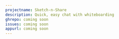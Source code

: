 ```yaml
---
projectname: Sketch-n-Share
description: Quick, easy chat with whiteboarding
ghrepo: coming soon
issues: coming soon
appurl: coming soon
---
```

